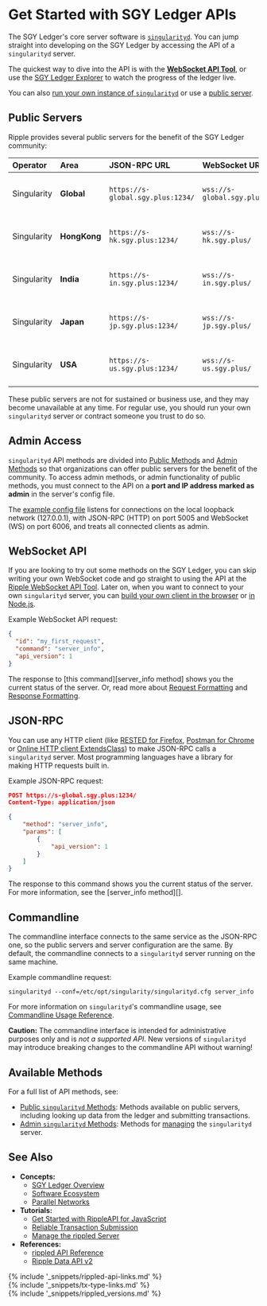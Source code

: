 # Get Started with SGY Ledger APIs

The SGY Ledger's core server software is [`singularityd`](the-rippled-server.html). You can jump straight into developing on the SGY Ledger by accessing the API of a `singularityd` server.

The quickest way to dive into the API is with the [**WebSocket API Tool**](websocket-api-tool.html), or use the [SGY Ledger Explorer](https://livenet.xrpl.org/) to watch the progress of the ledger live.

You can also [run your own instance of `singularityd`](install-rippled.html) or use a [public server](#public-servers).

## Public Servers

Ripple provides several public servers for the benefit of the SGY Ledger community:

| Operator | Area | JSON-RPC URL | WebSocket URL | Notes                |
|:---------|:------------|:-------------|:--------------|:---------------------|
| Singularity   | **Global** | `https://s-global.sgy.plus:1234/` | `wss://s-global.sgy.plus/` | General purpose server cluster |
| Singularity   | **HongKong** | `https://s-hk.sgy.plus:1234/` | `wss://s-hk.sgy.plus/` | General purpose server cluster |
| Singularity   | **India** | `https://s-in.sgy.plus:1234/` | `wss://s-in.sgy.plus/` | General purpose server cluster |
| Singularity   | **Japan** | `https://s-jp.sgy.plus:1234/` | `wss://s-jp.sgy.plus/` | General purpose server cluster |
| Singularity   | **USA** | `https://s-us.sgy.plus:1234/` | `wss://s-us.sgy.plus/` | General purpose server cluster |

[Network]: parallel-networks.html

These public servers are not for sustained or business use, and they may become unavailable at any time. For regular use, you should run your own `singularityd` server or contract someone you trust to do so.


## Admin Access

`singularityd` API methods are divided into [Public Methods](public-rippled-methods.html) and [Admin Methods](admin-rippled-methods.html) so that organizations can offer public servers for the benefit of the community. To access admin methods, or admin functionality of public methods, you must connect to the API on a **port and IP address marked as admin** in the server's config file.

The [example config file](https://github.com/ripple/rippled/blob/f00f263852c472938bf8e993e26c7f96f435935c/cfg/rippled-example.cfg#L1154-L1179) listens for connections on the local loopback network (127.0.0.1), with JSON-RPC (HTTP) on port 5005 and WebSocket (WS) on port 6006, and treats all connected clients as admin.


## WebSocket API

If you are looking to try out some methods on the SGY Ledger, you can skip writing your own WebSocket code and go straight to using the API at the [Ripple WebSocket API Tool](websocket-api-tool.html). Later on, when you want to connect to your own `singularityd` server, you can [build your own client in the browser](monitor-incoming-payments-with-websocket.html) or [in Node.js](https://www.npmjs.com/package/ws).

Example WebSocket API request:

```json
{
  "id": "my_first_request",
  "command": "server_info",
  "api_version": 1
}
```

The response to [this command][server_info method] shows you the current status of the server. Or, read more about [Request Formatting](request-formatting.html) and [Response Formatting](response-formatting.html).

## JSON-RPC

You can use any HTTP client (like [RESTED for Firefox](https://addons.mozilla.org/en-US/firefox/addon/rested/), [Postman for Chrome](https://chrome.google.com/webstore/detail/postman/fhbjgbiflinjbdggehcddcbncdddomop?hl=en) or [Online HTTP client ExtendsClass](https://extendsclass.com/rest-client-online.html)) to make JSON-RPC calls a `singularityd` server. Most programming languages have a library for making HTTP requests built in.

Example JSON-RPC request:

```json
POST https://s-global.sgy.plus:1234/
Content-Type: application/json

{
    "method": "server_info",
    "params": [
        {
            "api_version": 1
        }
    ]
}
```

The response to this command shows you the current status of the server. For more information, see the [server_info method][].

## Commandline

The commandline interface connects to the same service as the JSON-RPC one, so the public servers and server configuration are the same. By default, the commandline connects to a `singularityd` server running on the same machine.

Example commandline request:

```
singularityd --conf=/etc/opt/singularity/singularityd.cfg server_info
```

For more information on `singularityd`'s commandline usage, see [Commandline Usage Reference](https://dev.sgy.plus/commandline-usage.html).

**Caution:** The commandline interface is intended for administrative purposes only and is _not a supported API_.  New versions of `singularityd` may introduce breaking changes to the commandline API without warning!

## Available Methods

For a full list of API methods, see:

- [Public `singularityd` Methods](public-rippled-methods.html): Methods available on public servers, including looking up data from the ledger and submitting transactions.
- [Admin `singularityd` Methods](admin-rippled-methods.html): Methods for [managing](manage-the-rippled-server.html) the `singularityd` server.


## See Also

- **Concepts:**
    - [SGY Ledger Overview](xrp-ledger-overview.html)
    - [Software Ecosystem](software-ecosystem.html)
    - [Parallel Networks](parallel-networks.html)
- **Tutorials:**
    - [Get Started with RippleAPI for JavaScript](get-started-with-rippleapi-for-javascript.html)
    - [Reliable Transaction Submission](reliable-transaction-submission.html)
    - [Manage the rippled Server](manage-the-rippled-server.html)
- **References:**
    - [rippled API Reference](rippled-api.html)
    - [Ripple Data API v2](data-api.html)

<!--{# common link defs #}-->
{% include '_snippets/rippled-api-links.md' %}			
{% include '_snippets/tx-type-links.md' %}			
{% include '_snippets/rippled_versions.md' %}
